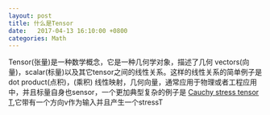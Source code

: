 ```yaml
---
layout: post
title: 什么是Tensor
date:   2017-04-13 16:10:00 +0800
categories: Math
---
```


Tensor(张量)是一种数学概念，它是一种几何学对象，描述了几何 vectors(向量)，scalar(标量)以及其它tensor之间的线性关系。这样的线性关系的简单例子是
dot product(点积)，(乘积) 线性映射，几何向量，通常应用于物理或者工程应用中，并且标量自身也sensor，一个更加典型复杂的例子是 [Cauchy stress tensor T](https://en.wikipedia.org/wiki/Cauchy_stress_tensor),它带有一个方向v作为输入并且产生一个stressT 